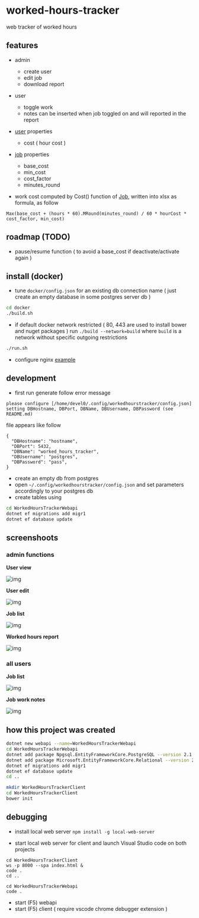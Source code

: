# worked-hours-tracker

web tracker of worked hours

## features

- admin
  - create user
  - edit job
  - download report
- user
  - toggle work
  - notes can be inserted when job toggled on and will reported in the report
- [user](WorkedHoursTrackerWebapi/Types/User.cs) properties
  - cost ( hour cost )
- [job](WorkedHoursTrackerWebapi/Types/Job.cs) properties
  - base_cost
  - min_cost
  - cost_factor
  - minutes_round
  
- work cost computed by Cost() function of [Job](WorkedHoursTrackerWebapi/Types/Job.cs), written into xlsx as formula, as follow

```
Max(base_cost + (hours * 60).MRound(minutes_round) / 60 * hourCost * cost_factor, min_cost)
```

## roadmap (TODO)

- pause/resume function ( to avoid a base_cost if deactivate/activate again )

## install (docker)

- tune `docker/config.json` for an existing db connection name ( just create an empty database in some postgres server db )

```sh
cd docker
./build.sh
```

- if default docker network restricted ( 80, 443 are used to install bower and nuget packages ) run `./build --network=build` where `build` is a network without specific outgoing restrictions

```sh
./run.sh
```

- configure nginx [example](https://github.com/devel0/knowledge/blob/master/webdevel/nginx-webapi-conf.md)

## development

- first run generate follow error message

```
please configure [/home/devel0/.config/workedhourstracker/config.json] setting DBHostname, DBPort, DBName, DBUsername, DBPassword (see README.md)
```

file appears like follow

```
{
  "DBHostname": "hostname",
  "DBPort": 5432,
  "DBName": "worked_hours_tracker",
  "DBUsername": "postgres",
  "DBPassword": "pass",  
}
```

- create an empty db from postgres
- open `~/.config/workedhourstracker/config.json` and set parameters accordingly to your postgres db
- create tables using

```sh
cd WorkedHoursTrackerWebapi
dotnet ef migrations add migr1
dotnet ef database update
```

## screenshoots

### admin functions

**User view**

![img](doc/Selection_095.png)

**User edit**

![img](doc/Selection_096.png)

**Job list**

![img](doc/Selection_097.png)

**Worked hours report**

![img](doc/Selection_099.png)

### all users

**Job list**

![img](doc/Selection_100.png)

**Job work notes**

![img](doc/Selection_101.png)

## how this project was created

```sh
dotnet new webapi --name=WorkedHoursTrackerWebapi
cd WorkedHoursTrackerWebapi
dotnet add package Npgsql.EntityFrameworkCore.PostgreSQL --version 2.1.2
dotnet add package Microsoft.EntityFrameworkCore.Relational --version 2.1.3
dotnet ef migrations add migr1
dotnet ef database update
cd ..

mkdir WorkedHoursTrackerClient
cd WorkedHoursTrackerClient
bower init
```

## debugging

- install local web server `npm install -g local-web-server`

- start local web server for client and launch Visual Studio code on both projects

```
cd WorkedHoursTrackerClient
ws -p 8000 --spa index.html &
code .
cd ..

cd WorkedHoursTrackerWebapi
code .
```

- start (F5) webapi
- start (F5) client ( require vscode chrome debugger extension )
